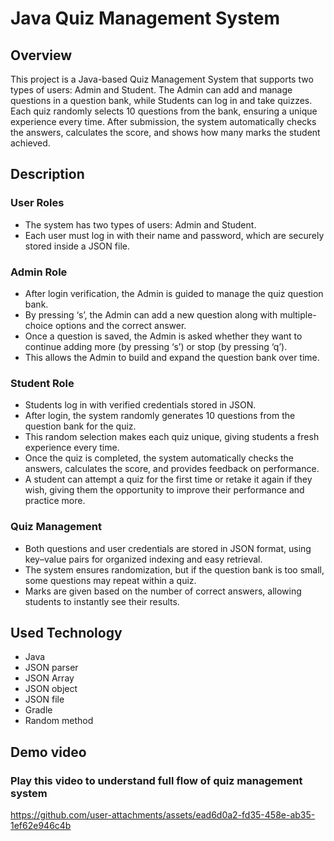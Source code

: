 # Java Quiz Management System

## Overview
This project is a Java-based Quiz Management System that supports two types of users: Admin and Student. The Admin can add and manage questions in a question bank, while Students can log in and take quizzes. Each quiz randomly selects 10 questions from the bank, ensuring a unique experience every time. After submission, the system automatically checks the answers, calculates the score, and shows how many marks the student achieved.

## Description
### User Roles
* The system has two types of users: Admin and Student.
* Each user must log in with their name and password, which are securely stored inside a JSON file.

### Admin Role

* After login verification, the Admin is guided to manage the quiz question bank.
* By pressing ‘s’, the Admin can add a new question along with multiple-choice options and the correct answer.
* Once a question is saved, the Admin is asked whether they want to continue adding more (by pressing ‘s’) or stop (by pressing ‘q’).
* This allows the Admin to build and expand the question bank over time.

### Student Role

* Students log in with verified credentials stored in JSON.
* After login, the system randomly generates 10 questions from the question bank for the quiz.
* This random selection makes each quiz unique, giving students a fresh experience every time.
* Once the quiz is completed, the system automatically checks the answers, calculates the score, and provides feedback on performance.
* A student can attempt a quiz for the first time or retake it again if they wish, giving them the opportunity to improve their performance and practice more.

### Quiz Management

* Both questions and user credentials are stored in JSON format, using key–value pairs for organized indexing and easy retrieval.
* The system ensures randomization, but if the question bank is too small, some questions may repeat within a quiz.
* Marks are given based on the number of correct answers, allowing students to instantly see their results.

## Used Technology 
* Java
* JSON parser
* JSON Array
* JSON object
* JSON file 
* Gradle
* Random method
  
## Demo video
### Play this video to understand full flow of quiz management system
https://github.com/user-attachments/assets/ead6d0a2-fd35-458e-ab35-1ef62e946c4b

